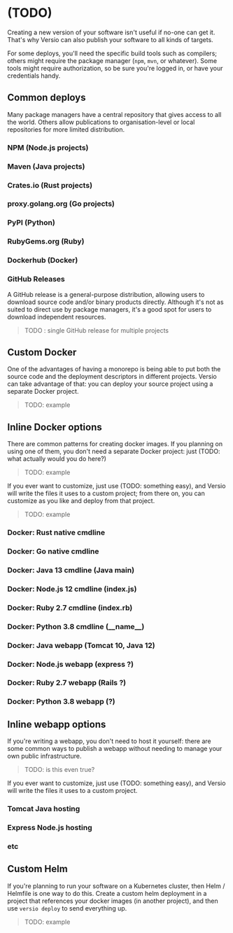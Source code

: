 # (TODO)

Creating a new version of your software isn't useful if no-one can get
it. That's why Versio can also publish your software to all kinds of
targets.

For some deploys, you'll need the specific build tools such as
compilers; others might require the package manager (`npm`, `mvn`, or
whatever). Some tools might require authorization, so be sure you're
logged in, or have your credentials handy.

## Common deploys

Many package managers have a central repository that gives access to all
the world. Others allow publications to organisation-level or local
repositories for more limited distribution.

### NPM (Node.js projects)

### Maven (Java projects)

### Crates.io (Rust projects)

### proxy.golang.org (Go projects)

### PyPI (Python)

### RubyGems.org (Ruby)

### Dockerhub (Docker)

### GitHub Releases

A GitHub release is a general-purpose distribution, allowing users to
download source code and/or binary products directly. Although it's not
as suited to direct use by package managers, it's a good spot for users
to download independent resources.

> TODO : single GitHub release for multiple projects

## Custom Docker

One of the advantages of having a monorepo is being able to put both the
source code and the deployment descriptors in different projects. Versio
can take advantage of that: you can deploy your source project using a
separate Docker project.

> TODO: example

## Inline Docker options

There are common patterns for creating docker images. If you planning on
using one of them, you don't need a separate Docker project: just (TODO:
what actually would you do here?)

> TODO: example

If you ever want to customize, just use (TODO: something easy), and
Versio will write the files it uses to a custom project; from there on,
you can customize as you like and deploy from that project.

> TODO: example

### Docker: Rust native cmdline

### Docker: Go native cmdline

### Docker: Java 13 cmdline (Java main)

### Docker: Node.js 12 cmdline (index.js)

### Docker: Ruby 2.7 cmdline (index.rb)

### Docker: Python 3.8 cmdline (\_\_name\_\_)

### Docker: Java webapp (Tomcat 10, Java 12)

### Docker: Node.js webapp (express ?)

### Docker: Ruby 2.7 webapp (Rails ?)

### Docker: Python 3.8 webapp (?)

## Inline webapp options

If you're writing a webapp, you don't need to host it yourself: there
are some common ways to publish a webapp without needing to manage your
own public infrastructure.

> TODO: is this even true?

If you ever want to customize, just use (TODO: something easy), and
Versio will write the files it uses to a custom project.

### Tomcat Java hosting

### Express Node.js hosting

### etc

## Custom Helm

If you're planning to run your software on a Kubernetes cluster, then
Helm / Helmfile is one way to do this. Create a custom helm deployment
in a project that references your docker images (in another project),
and then use `versio deploy` to send everything up.

> TODO: example
